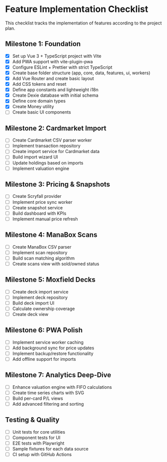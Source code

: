 # Feature Implementation Checklist

This checklist tracks the implementation of features according to the project plan.

## Milestone 1: Foundation
- [x] Set up Vue 3 + TypeScript project with Vite
- [x] Add PWA support with vite-plugin-pwa
- [x] Configure ESLint + Prettier with strict TypeScript
- [x] Create base folder structure (app, core, data, features, ui, workers)
- [x] Add Vue Router and create basic layout
- [x] Add CSS tokens and reset
- [x] Define app constants and lightweight i18n
- [x] Create Dexie database with initial schema
- [x] Define core domain types
- [x] Create Money utility
- [ ] Create basic UI components

## Milestone 2: Cardmarket Import
- [ ] Create Cardmarket CSV parser worker
- [ ] Implement transaction repository
- [ ] Create import service for Cardmarket data
- [ ] Build import wizard UI
- [ ] Update holdings based on imports
- [ ] Implement valuation engine

## Milestone 3: Pricing & Snapshots
- [ ] Create Scryfall provider
- [ ] Implement price sync worker
- [ ] Create snapshot service
- [ ] Build dashboard with KPIs
- [ ] Implement manual price refresh

## Milestone 4: ManaBox Scans
- [ ] Create ManaBox CSV parser
- [ ] Implement scan repository
- [ ] Build scan matching algorithm
- [ ] Create scans view with sold/owned status

## Milestone 5: Moxfield Decks
- [ ] Create deck import service
- [ ] Implement deck repository
- [ ] Build deck import UI
- [ ] Calculate ownership coverage
- [ ] Create deck view

## Milestone 6: PWA Polish
- [ ] Implement service worker caching
- [ ] Add background sync for price updates
- [ ] Implement backup/restore functionality
- [ ] Add offline support for imports

## Milestone 7: Analytics Deep-Dive
- [ ] Enhance valuation engine with FIFO calculations
- [ ] Create time series charts with SVG
- [ ] Build per-card P/L views
- [ ] Add advanced filtering and sorting

## Testing & Quality
- [ ] Unit tests for core utilities
- [ ] Component tests for UI
- [ ] E2E tests with Playwright
- [ ] Sample fixtures for each data source
- [ ] CI setup with GitHub Actions